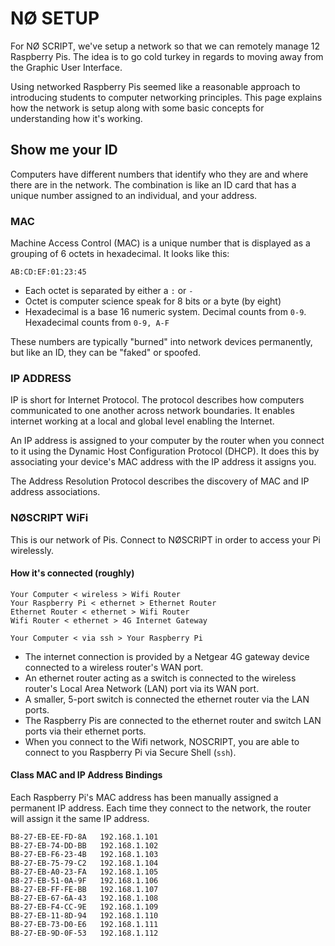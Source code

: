 # NØ SETUP

For NØ SCRIPT, we've setup a network so that we can remotely manage 12 Raspberry Pis. The idea is to go cold turkey in regards to moving away from the Graphic User Interface.

Using networked Raspberry Pis seemed like a reasonable approach to introducing students to computer networking principles. This page explains how the network is setup along with some basic concepts for understanding how it's working.

## Show me your ID

Computers have different numbers that identify who they are and where there are in the network. The combination is like an ID card that has a unique number assigned to an individual, and your address.

### MAC

Machine Access Control (MAC) is a unique number that is displayed as a grouping of 6 octets in hexadecimal. It looks like this:

`AB:CD:EF:01:23:45`

* Each octet is separated by either a `:` or `-`
* Octet is computer science speak for 8 bits or a byte (by eight)
* Hexadecimal is a base 16 numeric system. Decimal counts from `0-9`. Hexadecimal counts from `0-9, A-F`

These numbers are typically "burned" into network devices permanently, but like an ID, they can be "faked" or spoofed.

### IP ADDRESS

IP is short for Internet Protocol. The protocol describes how computers communicated to one another across network boundaries. It enables internet working at a local and global level enabling the Internet.

An IP address is assigned to your computer by the router when you connect to it using the Dynamic Host Configuration Protocol (DHCP). It does this by associating your device's MAC address with the IP address it assigns you.

The Address Resolution Protocol describes the discovery of MAC and IP address associations.

### NØSCRIPT WiFi

This is our network of Pis. Connect to NØSCRIPT in order to access your Pi wirelessly.

#### How it's connected (roughly)

```
Your Computer < wireless > Wifi Router
Your Raspberry Pi < ethernet > Ethernet Router
Ethernet Router < ethernet > Wifi Router
Wifi Router < ethernet > 4G Internet Gateway

Your Computer < via ssh > Your Raspberry Pi
```
 
* The internet connection is provided by a Netgear 4G gateway device connected to a wireless router's WAN port.
* An ethernet router acting as a switch is connected to the wireless router's Local Area Network (LAN) port via its WAN port.
* A smaller, 5-port switch is connected the ethernet router via the LAN ports.
* The Raspberry Pis are connected to the ethernet router and switch LAN ports via their ethernet ports.
* When you connect to the Wifi network, NOSCRIPT, you are able to connect to you Raspberry Pi via Secure Shell (`ssh`).

#### Class MAC and IP Address Bindings

Each Raspberry Pi's MAC address has been manually assigned a permanent IP address. Each time they connect to the network, the router will assign it the same IP address.

```
B8-27-EB-EE-FD-8A	192.168.1.101		
B8-27-EB-74-DD-BB	192.168.1.102		
B8-27-EB-F6-23-4B	192.168.1.103		
B8-27-EB-75-79-C2	192.168.1.104		
B8-27-EB-A0-23-FA	192.168.1.105		
B8-27-EB-51-0A-9F	192.168.1.106		
B8-27-EB-FF-FE-BB	192.168.1.107		
B8-27-EB-67-6A-43	192.168.1.108		
B8-27-EB-F4-CC-9E	192.168.1.109		
B8-27-EB-11-8D-94	192.168.1.110		
B8-27-EB-73-D0-E6	192.168.1.111		
B8-27-EB-9D-0F-53	192.168.1.112		
```